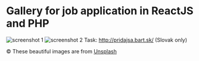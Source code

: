 # Gallery for job application in ReactJS and PHP

![screenshot 1](http://i.imgur.com/m2UHlAJ.jpg)
![screenshot 2](http://i.imgur.com/Ai4mi9L.jpg)
Task: http://pridajsa.bart.sk/ (Slovak only)

&copy; These beautiful images are from [Unsplash](https://www.unsplash.com)
